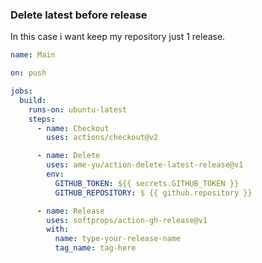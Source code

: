### Delete latest before release
In this case i want keep my repository just 1 release.
```yml
name: Main

on: push

jobs:
  build:
    runs-on: ubuntu-latest
    steps:
      - name: Checkout
        uses: actions/checkout@v2

      - name: Delete
        uses: ame-yu/action-delete-latest-release@v1
        env:
          GITHUB_TOKEN: ${{ secrets.GITHUB_TOKEN }}
          GITHUB_REPOSITORY: $ {{ github.repository }}

      - name: Release
        uses: softprops/action-gh-release@v1
        with:
          name: type-your-release-name
          tag_name: tag-here
```

